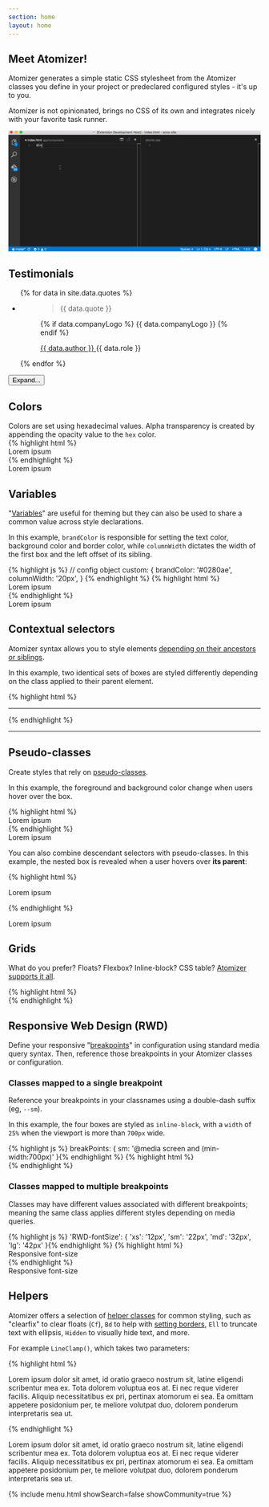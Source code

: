 ```yaml
---
section: home
layout: home
---
```


<div class="D(f)--lg Jc(sb) Gp(2rem)">
    <div>
        <h2 class="Fz(24px) My(0) Mt(2em)--lg Mb(1em)--lg">Meet Atomizer!</h2>
        <p>
            Atomizer generates a simple static CSS stylesheet from the Atomizer classes you define in your project or predeclared configured styles - it&#39;s up to you.
        </p>
        <p>Atomizer is not opinionated, brings no CSS of its own and integrates nicely with your favorite task runner.</p>
    </div>
    <img src="/images/atomic-demo.gif" class="Ar(174/83) W(70%)--md" alt="Atomizer demo">
</div>

<h2>Testimonials</h2>

<div id="testimonials" class="Pos(r)">
    <ul class="Ovx(s) Ai(s) D(f)--md List(n)! Pstart(0)! Gp(2rem) H(400px)--xs Ov(h)--xs expand_H(a)">
        {% for data in site.data.quotes %}
            <li class="Pos(r) Fxb(25%) Fxs(0) Mx(0px) Mb(20px) Mb(0px)--md P(1rem) Bdrs(5px) Bgc(boxColorLight)">
                <figure class="M(0px)">
                    <blockquote class="Bdstartw(0px) M(0px) P(0px) Fs(n)">
                        <p class="Mt(0px) Fz(16px)">{{ data.quote }}</p>
                    </blockquote>
                    <figcaption class="D(f) Ai(c) Gp(1rem)">
                        {% if data.companyLogo %}
                            {{ data.companyLogo }}
                        {% endif %}
                        <p class="M(0)">
                            <a href="{{ data.link }}" class="D(b) Fw(b) C(--color-text) Td(n):h" target="_blank">
                                {{ data.author }}
                                <u class="StretchedBox"></u>
                            </a>
                            {{ data.role }}
                        </p>
                    </figcaption>
                </figure>
            </li>
        {% endfor %}
    </ul>
    <div class="D(b) D(n)--sm Pos(a) B(0px) expand_B(-40px) Py(10px) Bxs(bd) W(100%) Mx(a) Ta(c) Bgi(linearGradient)">
        <button id="toggleTestButton" class="Bgc(#0280ae) C(#fff) Bdrs(10px) Bd(n) Px(15px) Py(10px) Cur(p) Fz(14px)">Expand...</button>
    </div>
</div>

<h2 id="colors">Colors</h2>

<div class="Row">
    <div class="Fl(start) W(60%) Fl(n)--xs W(a)--xs">
        Colors are set using hexadecimal values. Alpha transparency is created by appending the opacity value to the <code>hex</code> color.
    </div>
    <div class="Fl(start) W(60%) Cl(b) Fl(n)--xs W(a)--xs">
{% highlight html %}
<div class="Bgc(#0280ae.5) C(#fff) P(20px)">
    Lorem ipsum
</div>
{% endhighlight %}
    </div>
    <div class="Fl(end) W(30%) My(1em) Fl(n)--xs W(a)--xs">
        <div class="Bgc(#0280ae.5) C(#fff) P(20px)">
            Lorem ipsum
        </div>
    </div>
</div>

<h2 id="variables">Variables</h2>

<div class="Row">
    <div class="Fl(start) W(60%) Fl(n)--xs W(a)--xs">
        <p>&quot;<a href="{% link guides/syntax.md %}#variable-values">Variables</a>&quot; are useful for theming but they can also be used to share a common value across style declarations.</p>
        <p>In this example, <code>brandColor</code> is responsible for setting the text color, background color and border color, while <code>columnWidth</code> dictates the width of the first box and the left offset of its sibling.</p>
    </div>
    <div class="Fl(start) W(60%) Cl(b) Fl(n)--xs W(a)--xs">
{% highlight js %}
// config object
custom: {
    brandColor: '#0280ae',
    columnWidth: '20px',
}
{% endhighlight %}
{% highlight html %}
<div class="Pos(a) Bgc(brandColor) W(columnWidth) H(90px)"></div>
<div class="C(brandColor) BdB Bdc(brandColor) Mstart(columnWidth) P(10px)">
     Lorem ipsum
</div>
{% endhighlight %}
    </div>
    <div class="Fl(end) W(30%) My(1em) Fl(n)--xs W(a)--xs">
        <div class="Pos(a) Bgc(brandColor) W(columnWidth) H(90px)"></div>
        <div class="C(brandColor) BdB Bdc(brandColor) Mstart(columnWidth) P(10px)">
            Lorem ipsum
        </div>
    </div>
</div>

<h2 id="contextual-selectors">Contextual selectors</h2>

<div class="Row">
    <div class="Fl(start) W(60%) Fl(n)--xs W(a)--xs">
        <p>Atomizer syntax allows you to style elements <a href="{% link guides/syntax.md %}#combinator">depending on their ancestors or siblings</a>.</p>
        <p>In this example, two identical sets of boxes are styled differently depending on the class applied to their parent element.</p>
    </div>
    <div class="Fl(start) W(60%) Cl(b) Fl(n)--xs W(a)--xs">
{% highlight html %}
<div>
   <div class="Bgc(#0280ae.5) H(90px) IbBox W(50%) foo_W(100%)"></div>
   <div class="Bgc(#0280ae) H(90px) IbBox W(50%) foo_W(100%)"></div>
</div>
<hr>
<div class="foo">
   <div class="Bgc(#0280ae.5) H(90px) IbBox W(50%) foo_W(100%)"></div>
   <div class="Bgc(#0280ae) H(90px) IbBox W(50%) foo_W(100%)"></div>
</div>
{% endhighlight %}
    </div>
    <div class="Fl(end) W(30%) My(1em) Fl(n)--xs W(a)--xs">
        <div>
            <div class="Bgc(#0280ae.5) H(90px) IbBox W(50%) foo_W(100%)"></div><!--
         --><div class="Bgc(#0280ae) H(90px) IbBox W(50%) foo_W(100%)"></div>
        </div>
        <hr>
        <div class="foo">
            <div class="Bgc(#0280ae.5) H(90px) IbBox W(50%) foo_W(100%)"></div><!--
         --><div class="Bgc(#0280ae) H(90px) IbBox W(50%) foo_W(100%)"></div>
        </div>
    </div>
</div>

<h2 id="pseudo-classes">Pseudo-classes</h2>

<div class="Row">
    <div class="Fl(start) W(60%) Fl(n)--xs W(a)--xs">
        <p>Create styles that rely on <a href="{% link guides/syntax.md %}#pseudo-class">pseudo-classes</a>.</p>
        <p>In this example, the foreground and background color change when users hover over the box.</p>
    </div>
    <div class="Fl(start) W(60%) Cl(b) Fl(n)--xs W(a)--xs">
{% highlight html %}
<div class="Bd Bgc(#0280ae):h C(#0280ae) C(#fff):h P(20px)">
    Lorem ipsum
</div>
{% endhighlight %}
    </div>
    <div class="Fl(end) W(30%) My(1em) Fl(n)--xs W(a)--xs">
        <div class="Bd Bgc(#0280ae):h C(#0280ae) C(#fff):h P(20px)">
            Lorem ipsum
        </div>
    </div>
    <p class="Cl(b) W(60%) Fl(n)--xs W(a)--xs">You can also combine descendant selectors with pseudo-classes. In this example, the nested box is revealed when a user hovers over <strong>its parent</strong>:</p>
        <div class="Fl(start) W(60%) Cl(b) Fl(n)--xs W(a)--xs">
{% highlight html %}
<div class="foo Bd C(#0280ae) Ta(c)">
    <p class="Op(0) foo:h>Op(1)">Lorem ipsum</p>
</div>
{% endhighlight %}
        </div>
        <div class="Fl(end) W(30%) My(1em) Fl(n)--xs W(a)--xs">
            <div class="foo Bd C(#0280ae) Ta(c)">
                <p class="Op(0) foo:h>Op(1)">Lorem ipsum</p>
            </div>
        </div>
</div>

<h2 id="grids">Grids</h2>

<div class="Row">
    <div class="Fl(start) W(60%) Fl(n)--xs W(a)--xs">
        <p>What do you prefer? Floats? Flexbox? Inline-block? CSS table? <a href="{% link tutorials/layout.md %}#layouts">Atomizer supports it all</a>.</p>
    </div>
    <div class="Fl(start) W(60%) Cl(b) Fl(n)--xs W(a)--xs">
{% highlight html %}
<!-- floats -->
<div class="Row">
    <div class="Fl(start) W(1/2)"></div>
    <div class="Fl(start) W(1/2)"></div>
</div>
<!-- table -->
<div class="D(tb) W(100%)" role="presentation">
    <div class="D(tbc)"></div>
    <div class="D(tbc)"></div>
</div>
<!-- flexbox -->
<div class="D(f)">
    <div class="Flxg(1)"></div>
    <div class="Flxg(1)"></div>
</div>
<!-- grids -->
<div class="D(g) Gtc(twoColEvenGrid)">
    <div></div>
    <div></div>
</div>
{% endhighlight %}
    </div>
    <div class="Fl(end) W(30%) My(1em) Fl(n)--xs W(a)--xs">
        <div class="Row">
            <div class="Fl(start) W(1/2) Bgc(#0280ae.5) H(90px)"></div>
            <div class="Fl(start) W(1/2) Bgc(#0280ae) H(90px)"></div>
        </div>
        <div class="D(tb) W(100%)" role="presentation">
            <div class="D(tbc) Bgc(#0280ae) H(90px)"></div>
            <div class="D(tbc) Bgc(#0280ae.5) H(90px)"></div>
        </div>
        <div class="D(f)">
            <div class="Flxg(1) Bgc(#0280ae.5) H(90px)"></div>
            <div class="Flxg(1) Bgc(#0280ae) H(90px)"></div>
        </div>
        <div class="D(g) Gtc(twoColEvenGrid)">
            <div class="Bgc(#0280ae) H(90px)"></div>
            <div class="Bgc(#0280ae.5) H(90px)"></div>
        </div>
    </div>
</div>

<h2 id="responsive-web-design-rwd-">Responsive Web Design (RWD)</h2>

<div class="Row">
    <div class="Fl(start) W(60%) Fl(n)--xs W(a)--xs">
        <p>Define your responsive &quot;<a href="{% link breakpoints.md %}">breakpoints</a>&quot; in configuration using standard media query syntax. Then, reference those breakpoints in your Atomizer classes or configuration.</p>
        <h3>Classes mapped to a single breakpoint</h3>
        <p>Reference your breakpoints in your classnames using a double-dash suffix (eg, <code>--sm</code>).</p>
        <p>In this example, the four boxes are styled as <code>inline-block</code>, with a <code>width</code> of <code>25%</code> when the viewport is more than <code>700px</code> wide.</p>
    </div>
    <div class="Fl(start) W(60%) Cl(b) Fl(n)--xs W(a)--xs">
{% highlight js %}
breakPoints: {
    sm: '@media screen and (min-width:700px)'
}{% endhighlight %}
{% highlight html %}
<div class="D(ib)--sm W(25%)--sm"></div>
<div class="D(ib)--sm W(25%)--sm"></div>
<div class="D(ib)--sm W(25%)--sm"></div>
<div class="D(ib)--sm W(25%)--sm"></div>
{% endhighlight %}
    </div>
    <div class="Fl(end) W(30%) My(1em) Fl(n)--xs W(a)--xs">
        <div class="Bgc(#0280ae.5) H(90px) D(ib)--sm W(25%)--sm"></div><div class="Bgc(#0280ae) H(90px) D(ib)--sm W(25%)--sm"></div><div class="Bgc(#0280ae.5) H(90px) D(ib)--sm W(25%)--sm"></div><div class="Bgc(#0280ae) H(90px) D(ib)--sm W(25%)--sm"></div>
    </div>
</div>

<div class="Row">
    <div class="Fl(start) W(60%) Fl(n)--xs W(a)--xs">
        <h3>Classes mapped to multiple breakpoints</h3>
        <p>Classes may have different values associated with different breakpoints; meaning the same class applies different styles depending on media queries.</p>
    </div>
    <div class="Fl(start) W(60%) Cl(b) Fl(n)--xs W(a)--xs">
{% highlight js %}
'RWD-fontSize': {
    'xs': '12px',
    'sm': '22px',
    'md': '32px',
    'lg': '42px'
}{% endhighlight %}
{% highlight html %}
<div class="Fz(RWD-fontSize)">Responsive font-size</div>
{% endhighlight %}
    </div>
    <div class="Fl(end) W(30%) My(1em) Fl(n)--xs W(a)--xs">
        <div class="Fz(RWD-fontSize)">Responsive font-size</div>
    </div>
</div>

<h2 id="helpers">Helpers</h2>

<div class="Row">
    <div class="Fl(start) W(60%) Fl(n)--xs W(a)--xs">
        <p>Atomizer offers a selection of <a href="{% link guides/helper-classes.md %}">helper classes</a> for common styling, such as &quot;clearfix&quot; to clear floats (<code>Cf</code>), <code>Bd</code> to help with <a href="{% link guides/helper-classes.md %}#bd-borders">setting borders</a>, <code>Ell</code> to truncate text with ellipsis, <code>Hidden</code> to visually hide text, and more.</p>
        <p>For example <code>LineClamp()</code>, which takes two parameters:</p>
    </div>
    <div class="Fl(start) W(60%) Cl(b) Fl(n)--xs W(a)--xs">
{% highlight html %}
<p class="Fz(12px) Lh(1.5) LineClamp(3,54px)">
    Lorem ipsum dolor sit amet, id oratio graeco nostrum sit, latine eligendi scribentur mea ex. Tota dolorem voluptua eos at. Ei nec reque viderer facilis. Aliquip necessitatibus ex pri, pertinax atomorum ei sea. Ea omittam appetere posidonium per, te meliore volutpat duo, dolorem ponderum interpretaris sea ut.
</p>
{% endhighlight %}
    </div>
    <div class="Fl(end) W(30%) My(1em) Fl(n)--xs W(a)--xs">
        <p class="Fz(12px) Lh(1.5) LineClamp(3,54px)">Lorem ipsum dolor sit amet, id oratio graeco nostrum sit, latine eligendi scribentur mea ex. Tota dolorem voluptua eos at. Ei nec reque viderer facilis. Aliquip necessitatibus ex pri, pertinax atomorum ei sea. Ea omittam appetere posidonium per, te meliore volutpat duo, dolorem ponderum interpretaris sea ut.</p>
    </div>
</div>

<div class="D(f)--md Ac(sb) Mt(1rem)--sm Mb(2rem)--sm">
    {% include menu.html showSearch=false showCommunity=true %}
</div>
